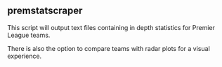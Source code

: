 ## premstatscraper

This script will output text files containing in depth statistics for Premier League teams. 

There is also the option to compare teams with radar plots for a visual experience.
